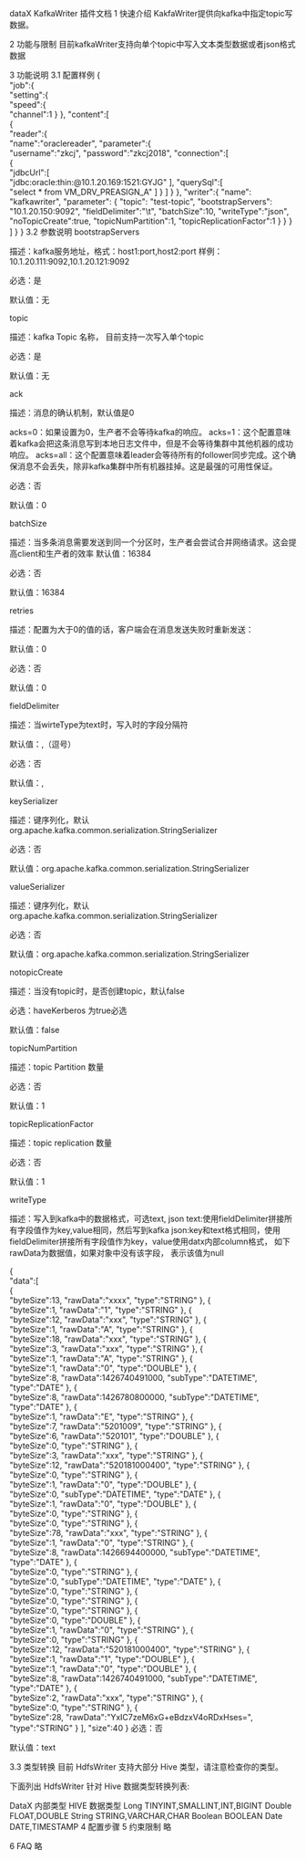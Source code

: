 dataX KafkaWriter 插件文档
1 快速介绍
KakfaWriter提供向kafka中指定topic写数据。

2 功能与限制
目前kafkaWriter支持向单个topic中写入文本类型数据或者json格式数据

3 功能说明
3.1 配置样例
{  
   "job":{  
      "setting":{  
         "speed":{  
            "channel":1
         }
      },
      "content":[  
         {  
            "reader":{  
               "name":"oraclereader",
               "parameter":{  
                  "username":"zkcj",
                  "password":"zkcj2018",
                  "connection":[  
                     {  
                        "jdbcUrl":[  
                           "jdbc:oracle:thin:@10.1.20.169:1521:GYJG"
                        ],
                        "querySql":[  
                           "select * from VM_DRV_PREASIGN_A"
                        ]
                     }
                  ]
               }
            },
            "writer":{ 
		"name": "kafkawriter",
			  "parameter": {
			    "topic": "test-topic",
			    "bootstrapServers": "10.1.20.150:9092",
			    "fieldDelimiter":"\t",
			    "batchSize":10,
			     "writeType":"json",
			    "noTopicCreate":true,
			    "topicNumPartition":1,
			    "topicReplicationFactor":1
			  }
		 }
         }
      ]
   }
}
3.2 参数说明
bootstrapServers

描述：kafka服务地址，格式：host1:port,host2:port 样例：10.1.20.111:9092,10.1.20.121:9092

必选：是

默认值：无

topic

描述：kafka Topic 名称， 目前支持一次写入单个topic

必选：是

默认值：无

ack

描述：消息的确认机制，默认值是0

acks=0：如果设置为0，生产者不会等待kafka的响应。 acks=1：这个配置意味着kafka会把这条消息写到本地日志文件中，但是不会等待集群中其他机器的成功响应。 acks=all：这个配置意味着leader会等待所有的follower同步完成。这个确保消息不会丢失，除非kafka集群中所有机器挂掉。这是最强的可用性保证。

必选：否

默认值：0

batchSize

描述：当多条消息需要发送到同一个分区时，生产者会尝试合并网络请求。这会提高client和生产者的效率
默认值：16384

必选：否

默认值：16384

retries

描述：配置为大于0的值的话，客户端会在消息发送失败时重新发送：

默认值：0

必选：否

默认值：0

fieldDelimiter

描述：当wirteType为text时，写入时的字段分隔符

默认值：,（逗号）

必选：否

默认值：,

keySerializer

描述：键序列化，默认org.apache.kafka.common.serialization.StringSerializer

必选：否

默认值：org.apache.kafka.common.serialization.StringSerializer

valueSerializer

描述：键序列化，默认org.apache.kafka.common.serialization.StringSerializer

必选：否

默认值：org.apache.kafka.common.serialization.StringSerializer

notopicCreate

描述：当没有topic时，是否创建topic，默认false

必选：haveKerberos 为true必选

默认值：false

topicNumPartition

描述：topic Partition 数量

必选：否

默认值：1

topicReplicationFactor

描述：topic replication 数量

必选：否

默认值：1

writeType

描述：写入到kafka中的数据格式，可选text, json
text:使用fieldDelimiter拼接所有字段值作为key,value相同，然后写到kafka json:key和text格式相同，使用fieldDelimiter拼接所有字段值作为key，value使用datx内部column格式， 如下 rawData为数据值，如果对象中没有该字段， 表示该值为null

  {  
     "data":[  
        {  
           "byteSize":13,
           "rawData":"xxxx",
           "type":"STRING"
        },
        {  
           "byteSize":1,
           "rawData":"1",
           "type":"STRING"
        },
        {  
           "byteSize":12,
           "rawData":"xxx",
           "type":"STRING"
        },
        {  
           "byteSize":1,
           "rawData":"A",
           "type":"STRING"
        },
        {  
           "byteSize":18,
           "rawData":"xxx",
           "type":"STRING"
        },
        {  
           "byteSize":3,
           "rawData":"xxx",
           "type":"STRING"
        },
        {  
           "byteSize":1,
           "rawData":"A",
           "type":"STRING"
        },
        {  
           "byteSize":1,
           "rawData":"0",
           "type":"DOUBLE"
        },
        {  
           "byteSize":8,
           "rawData":1426740491000,
           "subType":"DATETIME",
           "type":"DATE"
        },
        {  
           "byteSize":8,
           "rawData":1426780800000,
           "subType":"DATETIME",
           "type":"DATE"
        },
        {  
           "byteSize":1,
           "rawData":"E",
           "type":"STRING"
        },
        {  
           "byteSize":7,
           "rawData":"5201009",
           "type":"STRING"
        },
        {  
           "byteSize":6,
           "rawData":"520101",
           "type":"DOUBLE"
        },
        {  
           "byteSize":0,
           "type":"STRING"
        },
        {  
           "byteSize":3,
           "rawData":"xxx",
           "type":"STRING"
        },
        {  
           "byteSize":12,
           "rawData":"520181000400",
           "type":"STRING"
        },
        {  
           "byteSize":0,
           "type":"STRING"
        },
        {  
           "byteSize":1,
           "rawData":"0",
           "type":"DOUBLE"
        },
        {  
           "byteSize":0,
           "subType":"DATETIME",
           "type":"DATE"
        },
        {  
           "byteSize":1,
           "rawData":"0",
           "type":"DOUBLE"
        },
        {  
           "byteSize":0,
           "type":"STRING"
        },
        {  
           "byteSize":0,
           "type":"STRING"
        },
        {  
           "byteSize":78,
           "rawData":"xxx",
           "type":"STRING"
        },
        {  
           "byteSize":1,
           "rawData":"0",
           "type":"STRING"
        },
        {  
           "byteSize":8,
           "rawData":1426694400000,
           "subType":"DATETIME",
           "type":"DATE"
        },
        {  
           "byteSize":0,
           "type":"STRING"
        },
        {  
           "byteSize":0,
           "subType":"DATETIME",
           "type":"DATE"
        },
        {  
           "byteSize":0,
           "type":"STRING"
        },
        {  
           "byteSize":0,
           "type":"STRING"
        },
        {  
           "byteSize":0,
           "type":"STRING"
        },
        {  
           "byteSize":0,
           "type":"DOUBLE"
        },
        {  
           "byteSize":1,
           "rawData":"0",
           "type":"STRING"
        },
        {  
           "byteSize":0,
           "type":"STRING"
        },
        {  
           "byteSize":12,
           "rawData":"520181000400",
           "type":"STRING"
        },
        {  
           "byteSize":1,
           "rawData":"1",
           "type":"DOUBLE"
        },
        {  
           "byteSize":1,
           "rawData":"0",
           "type":"DOUBLE"
        },
        {  
           "byteSize":8,
           "rawData":1426740491000,
           "subType":"DATETIME",
           "type":"DATE"
        },
        {  
           "byteSize":2,
           "rawData":"xxx",
           "type":"STRING"
        },
        {  
           "byteSize":0,
           "type":"STRING"
        },
        {  
           "byteSize":28,
           "rawData":"YxIC7zeM6xG+eBdzxV4oRDxHses=",
           "type":"STRING"
        }
     ],
     "size":40
  }
必选：否

默认值：text

3.3 类型转换
目前 HdfsWriter 支持大部分 Hive 类型，请注意检查你的类型。

下面列出 HdfsWriter 针对 Hive 数据类型转换列表:

DataX 内部类型	HIVE 数据类型
Long	TINYINT,SMALLINT,INT,BIGINT
Double	FLOAT,DOUBLE
String	STRING,VARCHAR,CHAR
Boolean	BOOLEAN
Date	DATE,TIMESTAMP
4 配置步骤
5 约束限制
略

6 FAQ
略